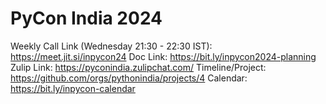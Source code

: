 # PyCon India 2024

Weekly Call Link (Wednesday 21:30 - 22:30 IST): https://meet.jit.si/inpycon24
Doc Link: https://bit.ly/inpycon2024-planning
Zulip Link: https://pyconindia.zulipchat.com/ 
Timeline/Project: https://github.com/orgs/pythonindia/projects/4 
Calendar: https://bit.ly/inpycon-calendar
